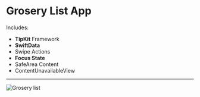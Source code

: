 
# Grosery List App

Includes:
- **TipKit** Framework
- **SwiftData**
- Swipe Actions
- **Focus State**
- SafeArea Content
- ContentUnavailableView

--- 

![Grosery list](https://github.com/user-attachments/assets/a137d2be-1621-4590-93ba-b405faa044c8)
